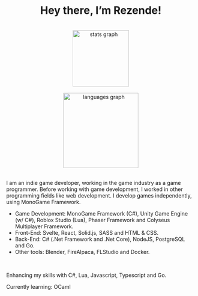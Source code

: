 <h1 align="center">Hey there, I’m Rezende!</h1>

<br>

<div align="center">
  <img align="center" src="https://github-readme-stats-sigma-five.vercel.app/api?hide_title=false&hide_rank=false&show_icons=true&include_all_commits=true&count_private=true&disable_animations=false&theme=dracula&locale=en&hide_border=false&username=vrezendedev" height="150" alt="stats graph"  />
</div>

<br>

<div align="center">
  <img src="https://github-readme-stats.vercel.app/api/top-langs?locale=en&hide_title=false&layout=compact&card_width=320&langs_count=10&theme=dracula&hide_border=false&username=vrezendedev&hide=ShaderLab" height="200" alt="languages graph"  />
</div>

<br>

<p align="left">I am an indie game developer, working in the game industry as a game programmer. Before working with game development, I worked in other programming fields like web development. I develop games independently, using MonoGame Framework. </p>

<ul> 
  <li>Game Development: MonoGame Framework (C#), Unity Game Engine (w/ C#), Roblox Studio (Lua), Phaser Framework and Colyseus Multiplayer Framework. </li>
  <li>Front-End: Svelte, React, Solid.js, SASS and HTML & CSS. </li>
  <li>Back-End: C# (.Net Framework and .Net Core), NodeJS, PostgreSQL and Go. </li>
  <li>Other tools: Blender, FireAlpaca, FLStudio and Docker.</li>
</ul>

<br>

<p>Enhancing my skills with C#, Lua, Javascript, Typescript and Go.</p>

<p>Currently learning: OCaml </p>
